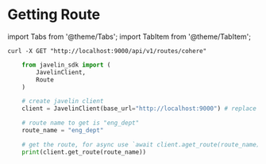 # Getting Route
import Tabs from '@theme/Tabs';
import TabItem from '@theme/TabItem';

<Tabs>
<TabItem value="shell" label="cURL">

```shell
curl -X GET "http://localhost:9000/api/v1/routes/cohere"  
```

</TabItem>
<TabItem value="py" label="Python">

```py
    from javelin_sdk import (
        JavelinClient,
        Route
    )

    # create javelin client
    client = JavelinClient(base_url="http://localhost:9000") # replace this with your javelin URL

    # route name to get is "eng_dept"
    route_name = "eng_dept"

    # get the route, for async use `await client.aget_route(route_name)`
    print(client.get_route(route_name))
```

</TabItem>
</Tabs>
